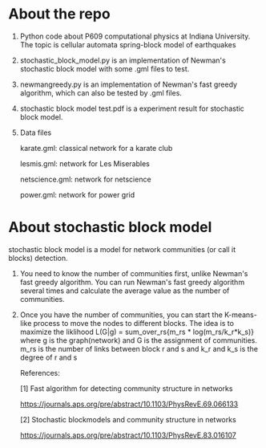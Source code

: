 # About the repo 
1. Python code about P609 computational physics at Indiana University. The topic is cellular automata spring-block model of earthquakes

2. stochastic_block_model.py is an implementation of Newman's stochastic block model with some .gml files to test. 

3. newmangreedy.py is an implementation of Newman's fast greedy algorithm, which can also be tested by .gml files.

4. stochastic block model test.pdf is a experiment result for stochastic block model.

5. Data files

   karate.gml: classical network for a karate club

   lesmis.gml: network for Les Miserables
   
   netscience.gml: network for netscience
   
   power.gml: network for power grid
   

# About stochastic block model
   stochastic block model is a model for network communities (or call it blocks) detection.

1. You need to know the number of communities first, unlike Newman's fast greedy algorithm. You can run Newman's fast greedy algorithm several times and calculate the average value as the number of communities.

2. Once you have the number of communities, you can start the K-means-like process to move the nodes to different blocks. The idea is to maximize the
   liklihood L(G|g) = sum_over_rs{m_rs * log(m_rs/k_r*k_s)} where g is the graph(network) and G is the assignment of communities. m_rs is the number of links between block r and s and k_r and k_s is the degree of r and s
   
   References:
   
   [1] Fast algorithm for detecting community structure in networks
   
   https://journals.aps.org/pre/abstract/10.1103/PhysRevE.69.066133
   
   [2] Stochastic blockmodels and community structure in networks
   
   https://journals.aps.org/pre/abstract/10.1103/PhysRevE.83.016107
